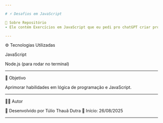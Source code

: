 ```yaml
---

# ⚡ Desafios em JavaScript

📌 Sobre Repositório 
- Ele contém Exercícios em JavaScript que eu pedi pro chatGPT criar problemas e eu tentar resolver usando js como principal ferramenta.

---
```


⚙️ Tecnologias Utilizadas

JavaScript 

Node.js (para rodar no terminal)

---

🎯 Objetivo

Aprimorar habilidades em lógica de programação e JavaScript.

---

👨‍💻 Autor

📌 Desenvolvido por Túlio Thauã Dutra
📅 Início: 26/08/2025 

---
